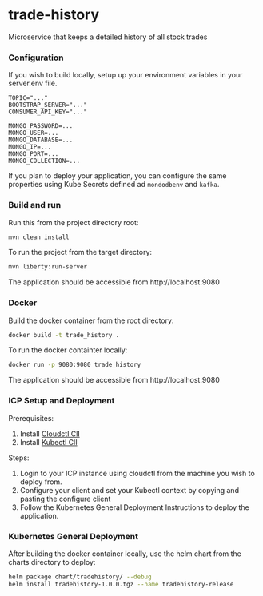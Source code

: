 # trade-history
Microservice that keeps a detailed history of all stock trades

### Configuration
If you wish to build locally,  setup up your environment variables in your server.env file. 
```
TOPIC="..."
BOOTSTRAP_SERVER="..."
CONSUMER_API_KEY="..."

MONGO_PASSWORD=...
MONGO_USER=...
MONGO_DATABASE=...
MONGO_IP=...
MONGO_PORT=...
MONGO_COLLECTION=...
```

If you plan to deploy your application, you can configure the same properties using Kube Secrets defined ad `mondodbenv` and `kafka`. 

### Build and run

Run this from the project directory root: 

```bash
mvn clean install
```

To run the project from the target directory:

```bash
mvn liberty:run-server
```

The application should be accessible from http://localhost:9080

### Docker

Build the docker container from the root directory: 

```bash
docker build -t trade_history .
```

To run the docker containter locally:

```bash
docker run -p 9080:9080 trade_history
```

The application should be accessible from http://localhost:9080


### ICP Setup and Deployment

Prerequisites:

1. Install [Cloudctl ClI](https://www.ibm.com/support/knowledgecenter/en/SSBS6K_3.1.0/manage_cluster/install_cli.html)
2. Install [Kubectl ClI](https://www.ibm.com/support/knowledgecenter/SSBS6K_3.1.1/manage_cluster/cfc_cli.html)

Steps:

1. Login to your ICP instance using cloudctl from the machine you wish to deploy from.  
2. Configure your client and set your Kubectl context by copying and pasting the configure client 
3. Follow the Kubernetes General Deployment Instructions to deploy the application. 

### Kubernetes General Deployment

After building the docker container locally, use the helm chart from the charts directory to deploy:
```bash
helm package chart/tradehistory/ --debug
helm install tradehistory-1.0.0.tgz --name tradehistory-release
```
